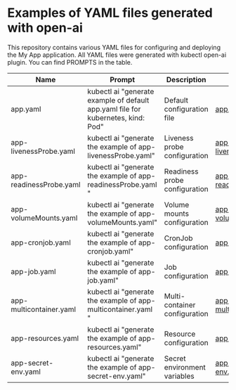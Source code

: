 # Examples of YAML files generated with open-ai

This repository contains various YAML files for configuring and deploying the My App application. All YAML files were generated with kubectl open-ai plugin. You can find PROMPTS in the table. 



| Name                      | Prompt                      | Description                 | Example                      |
|---------------------------|-----------------------------|-----------------------------|------------------------------|
| app.yaml                  |kubectl ai "generate example of default app.yaml file for kubernetes, kind: Pod"                             | Default configuration file   | [app.yaml](./yaml/app.yaml)       |
| app-livenessProbe.yaml    |kubectl ai "generate the example of app-livenessProbe.yaml"                             | Liveness probe configuration | [app-livenessProbe.yaml](./yaml/app-livenessProbe.yaml) |
| app-readinessProbe.yaml   |kubectl ai "generate the example of app-readinessProbe.yaml "                             | Readiness probe configuration| [app-readinessProbe.yaml](./yaml/app-readinessProbe.yaml) |
| app-volumeMounts.yaml     |kubectl ai "generate the example of app-volumeMounts.yaml"                             | Volume mounts configuration  | [app-volumeMounts.yaml](./yaml/app-volumeMounts.yaml) |
| app-cronjob.yaml          |kubectl ai "generate the example of app-cronjob.yaml"                             | CronJob configuration        | [app-cronjob.yaml](./yaml/app-cronjob.yaml) |
| app-job.yaml              |kubectl ai "generate the example of app-job.yaml"                             | Job configuration            | [app-job.yaml](./yaml/app-job.yaml) |
| app-multicontainer.yaml   |kubectl ai "generate the example of app-multicontainer.yaml "                             | Multi-container configuration| [app-multicontainer.yaml](./yaml/app-multicontainer.yaml) |
| app-resources.yaml        |kubectl ai "generate the example of app-resources.yaml"                             | Resource configuration       | [app-resources.yaml](./yaml/app-resources.yaml) |
| app-secret-env.yaml       |kubectl ai "generate the example of app-secret-env.yaml"                             | Secret environment variables | [app-secret-env.yaml](./yaml/app-secret-env.yaml) |
